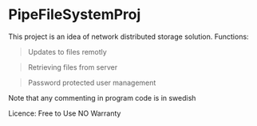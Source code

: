 # PipeFileSystemProj

This project is an idea of network distributed storage solution. 
Functions:
> Updates to files remotly

> Retrieving files from server

> Password protected user management

Note that any commenting in program code is in swedish

Licence:
Free to Use
NO Warranty
